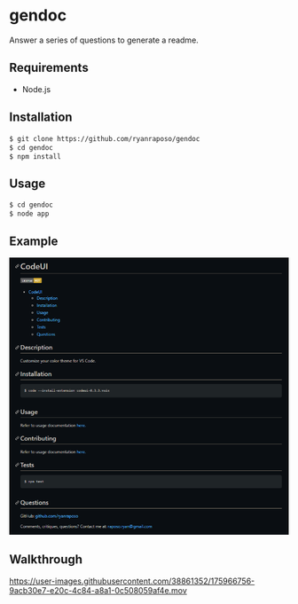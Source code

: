 # gendoc

Answer a series of questions to generate a readme.

## Requirements

- Node.js

## Installation

    $ git clone https://github.com/ryanraposo/gendoc
    $ cd gendoc
    $ npm install

## Usage

    $ cd gendoc
    $ node app

## Example

![](./img/ss-1.png)

## Walkthrough

https://user-images.githubusercontent.com/38861352/175966756-9acb30e7-e20c-4c84-a8a1-0c508059af4e.mov

